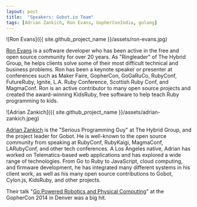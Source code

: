 ```yaml
---
layout: post
title:  "Speakers: Gobot.io Team"
tags: [Adrian Zankich, Ron Evans, GopherConIndia, golang]
---
```


![Ron Evans]({{ site.github_project_name }}/assets/ron-evans.jpg)

[Ron Evans](https://twitter.com/deadprogram) is a software developer who has been active in the free and open source community for over 20 years. As "Ringleader" of The Hybrid Group, he helps clients solve some of their most difficult technical and business problems. Ron has been a keynote speaker or presenter at conferences such as Maker Faire, GopherCon, GoGaRuCo, RubyConf, FutureRuby, Ignite, L.A. Ruby Conference, Scottish Ruby Conf, and MagmaConf. Ron is an active contributor to many open source projects and created the award-winning KidsRuby, free software to help teach Ruby programming to kids.

![Adrian Zankich]({{ site.github_project_name }}/assets/adrian-zankich.jpeg)

[Adrian Zankich](https://twitter.com/adzankich) is the "Serious Programming Guy" at The Hybrid Group, and the project leader for Gobot. He is well-known to the open source community from speaking at RubyConf, RubyKaigi, MagmaConf, LARubyConf, and other tech conferences. A Los Angeles native, Adrian has worked on Telematics-based web applications and has explored a wide range of technologies. From Go to Ruby to JavaScript, cloud computing, and firmware development, he has integrated many different systems in his client work, as well as his many open source contributions to Gobot, Cylon.js, KidsRuby, and other projects.

Their talk "[Go Powered Robotics and Physical Computing](http://confreaks.com/videos/3438-gophercon2014-gobot-go-powered-robotics-and-physical-computing)" at the GopherCon 2014 in Denver was a big hit.
